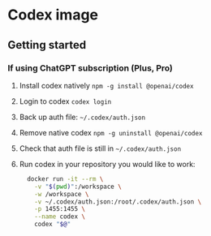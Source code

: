 # Codex image

## Getting started

### If using ChatGPT subscription (Plus, Pro)

1. Install codex natively `npm -g install @openai/codex`
2. Login to codex `codex login`
3. Back up auth file: `~/.codex/auth.json`
4. Remove native codex `npm -g uninstall @openai/codex`
5. Check that auth file is still in `~/.codex/auth.json`
6. Run codex in your repository you would like to work:

   ```bash
     docker run -it --rm \
       -v "$(pwd)":/workspace \
       -w /workspace \
       -v ~/.codex/auth.json:/root/.codex/auth.json \
       -p 1455:1455 \
       --name codex \
       codex "$@"
   ```
